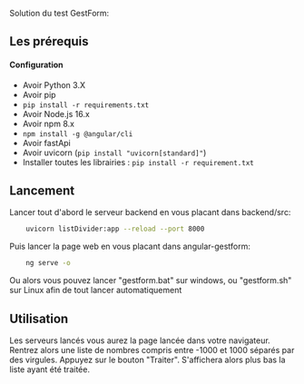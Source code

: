 Solution du test GestForm:

## Les prérequis
#### Configuration
* Avoir Python 3.X
* Avoir pip
* `pip install -r requirements.txt`
* Avoir Node.js 16.x
* Avoir npm 8.x
* `npm install -g @angular/cli`
* Avoir fastApi
* Avoir uvicorn (`pip install "uvicorn[standard]"`)
* Installer toutes les librairies : `pip install -r requirement.txt`

## Lancement
Lancer tout d'abord le serveur backend en vous placant dans backend/src:
```bash
    uvicorn listDivider:app --reload --port 8000
```

Puis lancer la page web en vous placant dans angular-gestform:
```bash
    ng serve -o
```
Ou alors vous pouvez lancer "gestform.bat" sur windows, ou "gestform.sh" sur Linux afin de tout lancer automatiquement

## Utilisation
Les serveurs lancés vous aurez la page lancée dans votre navigateur.
Rentrez alors une liste de nombres compris entre -1000 et 1000 séparés par des virgules.
Appuyez sur le bouton "Traiter".
S'affichera alors plus bas la liste ayant été traitée.






